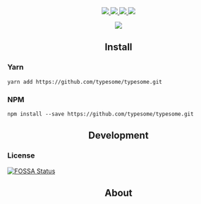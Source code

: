 <div align="center">
	<a href="https://david-dm.org/typesome/typesome" alt="Dependencies">
		<img src="https://img.shields.io/david/typesome/typesome.svg"/>
	</a>
	<a href="https://travis-ci.org/typesome/typesome" alt="Travis">
		<img src="https://img.shields.io/travis/typesome/typesome/master.svg"/>
	</a>
	<a href="https://coveralls.io/r/typesome/typesome/" alt="FOSSA Status">
		<img src="https://img.shields.io/coveralls/typesome/typesome.svg"/>
	</a>
	<a href="https://app.fossa.io/projects/git%2Bhttps%3A%2F%2Fgithub.com%2Ftypesome%2Ftypesome?ref=badge_shield" alt="FOSSA Status">
		<img src="https://app.fossa.io/api/projects/git%2Bhttps%3A%2F%2Fgithub.com%2Ftypesome%2Ftypesome.svg?type=shield"/>
	</a>
	<p>
		<img src="https://drive.google.com/uc?id=0Bye4RMdS61gTenhrdFVCN29lb1U"/>
	</p>
</div>

<h2 align="center">Install</h2>

### Yarn

```
yarn add https://github.com/typesome/typesome.git
```

### NPM

```
npm install --save https://github.com/typesome/typesome.git
```

<h2 align="center">Development</h2>

### License

[![FOSSA Status](https://app.fossa.io/api/projects/git%2Bhttps%3A%2F%2Fgithub.com%2Ftypesome%2Ftypesome.svg?type=large)](https://app.fossa.io/projects/git%2Bhttps%3A%2F%2Fgithub.com%2Ftypesome%2Ftypesome?ref=badge_large)

<h2 align="center">About</h2>





